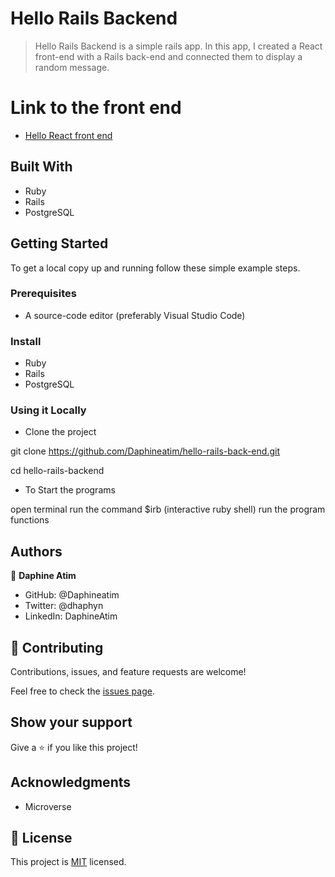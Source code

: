 # Hello Rails Backend

> Hello Rails Backend is a simple rails app. In this app, I created a React front-end with a Rails back-end and connected them to display a random message.


# Link to the front end

- [Hello React front end]()


## Built With

- Ruby
- Rails
- PostgreSQL


## Getting Started

To get a local copy up and running follow these simple example steps.

### Prerequisites

- A source-code editor (preferably Visual Studio Code)

### Install

- Ruby
- Rails
- PostgreSQL

### Using it Locally

- Clone the project

git clone https://github.com/Daphineatim/hello-rails-back-end.git

cd hello-rails-backend

- To Start the programs

open terminal
run the command $irb (interactive ruby shell)
run the program functions


## Authors

👤 **Daphine Atim**

- GitHub: @Daphineatim
- Twitter: @dhaphyn
- LinkedIn: DaphineAtim

## 🤝 Contributing

Contributions, issues, and feature requests are welcome!

Feel free to check the [issues page](../../issues/).

## Show your support

Give a ⭐️ if you like this project!

## Acknowledgments

- Microverse 

## 📝 License

This project is [MIT](./LICENSE) licensed.
